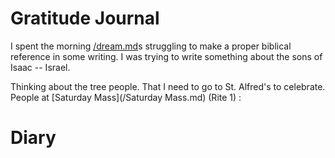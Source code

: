 # Gratitude Journal 

I spent the morning [/dream.md](/dream.md)s struggling to make a proper biblical reference in some writing. I was trying to write something about the sons of Isaac -- Israel.

Thinking about the tree people. That I need to go to St. Alfred's to celebrate. People at [Saturday Mass](/Saturday Mass.md) (Rite 1) : 

# Diary 

